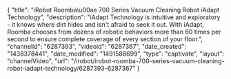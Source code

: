 {
    "title": "iRobot Roomba\u00ae 700 Series Vacuum Cleaning Robot iAdapt Technology",
    "description": "iAdapt Technology is intuitive and exploratory - it knows where dirt hides and isn't afraid to seek it out. With iAdapt, Roomba chooses from dozens of robotic behaviors more than 60 times per second to ensure complete coverage of every section of your floor.",
    "channelid": "6287393",
    "videoid": "6287367",
    "date_created": "1438378441",
    "date_modified": "1491588699",
    "type": "captivate",
    "layout": "channelVideo",
    "url": "\/irobot\/irobot-roomba-700-series-vacuum-cleaning-robot-iadapt-technology\/6287393-6287367"
}
